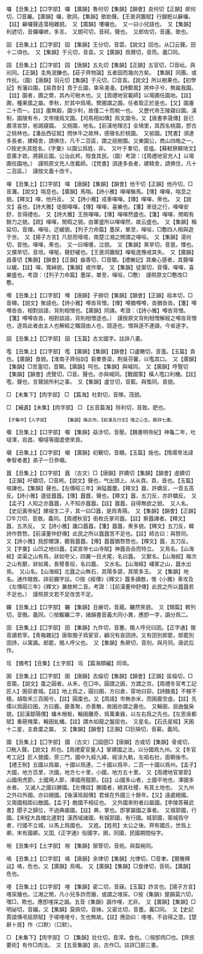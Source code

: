 <!-- { "loadSidebar": true } -->
囉	【丑集上】【口字部】	囉	【廣韻】魯何切【集韻】【韻會】良何切【正韻】郎何切，□音羅。【廣韻】囉，歌詞。【集韻】歌助聲。【王褒洞簫賦】行鍖銋以龢囉。【註】龢囉聲迭蕩相雜貌。　又【廣韻】嘍囉也。　又一曰小兒語也。　又【集韻】利遮切，音儸囉嗻，多言。　又朗可切，音砢。聲也。　又郎佐切，音邏。歌也。

囩	【丑集上】【囗字部】	囩	【集韻】王分切，音雲。【說文】回也。从囗云聲。田十二頃也。　又【集韻】于元切，音袁。又【廣韻】爲贇切，音筠。義□同。

园	【丑集上】【囗字部】	园	【唐韻】五丸切【集韻】【正韻】五官切，□音岏。與刓同。【正韻】圭角泯鑠也。【莊子齊物論】五者园而幾向方矣。　【集韻】同團。或作抏。（園）【唐韻】羽元切【集韻】于元切，□音袁。【說文】所以樹果也。【初學記】有藩曰園。【易賁卦】賁于丘園，束帛戔戔。【詩鄭風】將仲子兮，無踰我園。【註】園者，圃之樊，其內可樹木也。又【周禮地官載師】以場圃任園地。【註】圃，種果蓏之屬。季秋，於其中爲場。樊圃謂之園，任者取正於是也。【又】園廛二十而一。【註】廛無穀，園少利，故僅二十而稅一也。　又歷代帝王陵寢曰園。漢制，園陵有令，文帝陵爲文園。【司馬相如傳】爲文園令。又【唐書李晟傳】臣已肅淸宮禁，袛謁寢園。　又桃園，地名。【前漢地理志】全鳩里，其西名桃園，卽古之桃林也。【潘岳西征賦】問休牛之故林，感徵名於桃園。　又袛園。【梵書】須達多長者，建精舍，請佛住，凡千二百區，謂之祇樹園。又東園公，商山四皓之一。○按史失其姓名，《字彙》以園公爲姓，非。　又叶于羣切，音熅。【蘇軾祭韓琦文】意廣才疏，將歸丘園。公治此邦，歿食其民。（園）考證：〔【周禮地官充人】以場圃任園地。〕　謹照原文充人改載師。〔【梵書】須達多長者，建精舍，請佛住，凡十二百區。〕　謹按文義十改千。 

嘽	【丑集上】【口字部】	嘽	【唐韻】【集韻】【韻會】他干切【正韻】他丹切，□音灘。【說文】喘息也。【廣韻】馬喘。【詩小雅】嘽嘽駱馬。【傳】嘽嘽，喘息之貌。【釋文】嘽，他丹反。　又【詩小雅】戎車嘽嘽。【傳】嘽嘽，衆也。　又【說文】喜也。【詩大雅】徒御嘽嘽。【傳】嘽嘽，喜樂也。【箋】車徒之行，嘽嘽安舒，言得禮也。　又【詩大雅】王旅嘽嘽。【傳】嘽嘽然盛也。【箋】嘽嘽，閒暇有餘力之貌。【疏】嘽嘽，閒暇之貌。由軍盛所以嘽嘽然，故云盛也。　又【集韻】稱延切，音燀。嘽咺，迂緩貌。【列子力命篇】墨杘，單至，嘽咺，□懯四人相與遊于世。　又【揚子方言】凡怒而噎噫，南楚江湘之閒謂之嘽咺。　又【集韻】湯何切，音他。嘽嘽，衆也。　又一曰嘽喛，泣貌。　又【集韻】黨旱切，音亶。慄也。　又儻旱切，音坦。嘽唌，聲舒緩也。【王褒洞簫賦】嘽唌逸豫戒其失。　又【廣韻】昌善切【集韻】【韻會】【正韻】齒善切，□音闡。【禮樂記】其樂心感者，其聲嘽以緩。【註】嘽，寬綽貌。【集韻】或作單。　又【集韻】徒案切，音憚。嘽嘽，喜樂盛也。考證：〔【列子力命篇】墨杘，單至，嘽咺，□懯〕　謹照原文□懯改□懯。 

噂	【丑集上】【口字部】	噂	【唐韻】子損切【集韻】【韻會】【正韻】祖本切，□音樽。【說文】聚語也。【詩小雅】噂沓背憎。【傳】噂猶噂噂，沓猶沓沓。【箋】噂噂沓沓，相對談語，背則相憎也。【廣韻】同譐。考證：〔【詩小雅】噂沓背憎。【箋】噂噂沓沓，相對談語，背則相憎逐也。〕　謹按原文背則相憎解經之噂沓背憎也，逐爲此者由主人也解經之職競由人也，競逐也，憎與逐不連讀，今省逐字。 

囶	【丑集上】【囗字部】	囶	【玉篇】古文國字。註詳八畫。

嚂	【丑集上】【口字部】	嚂	【廣韻】【集韻】【韻會】□盧瞰切，音濫。【玉篇】貪也。【廣韻】食貌。【淮南子齊俗訓】芻豢黍梁，荆吳芬馨，以嚂其口。　又【廣韻】【集韻】□苦濫切，音闞。【廣韻】呵也。【集韻】與喊同。　又【廣韻】呼覽切【集韻】【韻會】虎覽切，□音。聲也。亦與喊同。【戰國策】橫人嚂口利機。【註】嚂，聲也，言聲說所利之事。　又【集韻】盧甘切，音藍。與懢同。貪貌。

□	【未集下】【肉字部】	□	【篇海】杜對切，音隊。茂貌。

□	【補遺】【未集】【肉字部】	□	【五音篇海】陟利切，音致。肥也。

	【子集中】【人字部】		【集韻】侮古作。【前漢五行志】慢之心生。餘詳七畫。

嚈	【丑集上】【口字部】	嚈	【集韻】益涉切，音壓。【魏書明帝紀】神龜二年，吐噠渾，宕昌，嚈噠等國遣使來貢。

嚫	【丑集上】【口字部】	嚫	【廣韻】初覲切，音櫬。【玉篇】施也。【隋煬帝法諱奉智者書】弟子一日恭嚫。

囂	【丑集上】【口字部】	囂	〔古文〕□【唐韻】許嬌切【集韻】【韻會】虛嬌切【正韻】吁嬌切，□音枵。【說文】聲也，气出頭上。从从頁。頁，首也。【玉篇】喧譁也。【集韻】聲也。【左傳昭三年】湫隘囂塵。【釋文】囂，許嬌反，一音五高反。【詩小雅】選徒囂囂。【傳】囂囂，聲也。【釋文】囂，五刀反，亦許驕反。　又【孟子】人知之亦囂囂，人不知亦囂囂。【註】囂囂，自得無欲之貌。　又人名。【史記黃帝紀】嫘祖生二子，其一曰□囂，是爲靑陽。　又【集韻】【韻會】【正韻】□牛刀切，音敖。義同。【周禮秋官】銜枚氏掌司囂。【註】察囂譁者。【釋文】囂，五羔反。　又【詩小雅】讒口囂囂。【箋】囂囂，衆多貌。【釋文】五刀反，韓詩作嗸嗸。【前漢董仲舒傳】此民之所以囂囂苦不足也。【註】師古曰：與嗸同。　又【詩小雅】我卽爾謀，聽我囂囂。【傳】囂囂猶嗸嗸也。【釋文】囂，五刀反。　又【字彙】山凹之地曰囂。【梁宣帝七山寺賦】神囂嵒嵒而特立。　又鳥名。【山海經】梁渠之山有鳥，狀如夸父，四翼一目犬尾，名曰囂。　又獸名。【山海經】羭次之山有獸，狀如禺，長臂善投，名曰囂。　又水名。【山海經】嶓冢之山，囂水出焉。　又山名。【山海經】北囂之山無石，其陽多碧，其隂多玉。　又【集韻】地名。通作隞敖。詳前嚻字註。○按《經傳》《釋文》囂多讀敖，惟《小雅》車攻及《左傳昭三年》《釋文》兼敖枵二音。考證：〔【前漢董仲舒傳】此民之所以囂囂若不足也。〕　謹照原文若不足改苦不足。 

囅	【丑集上】【口字部】	囅	【集韻】丑展切，音蕆。囅然笑貌。　又【類篇】敕列切，音徹。義同。◎按辴囅二字，諸韻書音義大同小異，應卽一字，譌分爲二。

囝	【丑集上】【囗字部】	囝	【集韻】九件切，音蹇。閩人呼兒曰囝。【正字通】閩音讀若宰。【靑箱雜記】唐取閩子爲宦官，顧况有哀囝詩。又有囝別郎罷，郎罷別囝詩，以寓諷。郎罷，閩人呼父也。　又【集韻】魚厥切，音刖。與月同。唐武后作。

坘	【備考】【丑集】【土字部】	坘	【篇海類編】同坻。

囷	【丑集上】【囗字部】	囷	【唐韻】去倫切【集韻】【韻會】【正韻】區倫切，□音箘。【說文】廩之圓者。从禾，在囗中。圓謂之囷，方謂之京。【周禮冬官考工記匠人】囷窌倉城。【註】地上爲之，圓曰囷，方曰倉，穿地曰窌。【詩魏風】不稼不穡，胡取禾三百囷兮。【註】圓廩也。又【周語】市無赤米，而囷鹿空虛。【註】先儒以爲圓曰囷，方曰鹿。鹿善聚，亦善散，故囷亦謂之鹿也。　又輪囷，屈曲盤戾貌。【前漢鄒陽傳】蟠木根柢，輪囷離奇，爲萬乗器，以左右爲之先也。【左思吳都賦】重葩掩葉，輪囷虬蟠。【註】謂木如龍之盤屈也。　又星名。【石氏星經】天囷十二星，主倉廩之屬。　又【集韻】【韻會】【正韻】□巨隕切，音窘。義同。

國	【丑集上】【囗字部】	國	〔古文〕囗囶圀□【唐韻】古或切【集韻】骨或切，□觥入聲。【說文】邦也。【周禮夏官量人】掌建國之法，以分國爲九州。又【冬官考工記】匠人營國，旁三門，國中九經九緯，經涂九軌，左祖右社，面朝後市。【禮王制】五國以爲屬，十國以爲連，二十國以爲卒，二百一十國以爲州。【孟子】大國，地方百里，次國，地方七十里，小國，地方五十里。　又【周禮地官掌節】山國用虎節，土國用人節，澤國用龍節。【註】山國多山者，土國平地也，澤國多水者。　又滅人之國曰勝國。【左傳註】勝國者，絕其社稷，有其土地也。　又九州之外曰外國。亦曰絕國。【後漢班超傳】君侯在外國三十餘年。【又】遠處絕國。　又兩國相距曰敵國。【孟子】敵國不相征也。　又外國來附者曰屬國。【李陵答蘇武書】聞子之歸位，不過典屬國。【註】典，掌也。卽掌屬國之事者。　又城郭國，行國。【宋程大昌備北邊對】漢西域諸國，有城郭國，有行國。城郭國，築城爲守者，行國不立城，以馬上爲國也。　又姓。【姓苑】太公之後。齊有國氏，世爲上卿，宋有國卿。又囯,《正字通》俗國字。囻，同國，民國期間俗字。

埦	【丑集中】【土字部】	埦	【集韻】鄔管切，音宛。與盌椀同。

噊	【丑集上】【口字部】	噊	【唐韻】余律切【集韻】允律切，□音聿。【爾雅釋詁】噊，危也。又【廣韻】鳥鳴。　又【廣韻】【集韻】□食律切，音術。【廣韻】危也。

嚜	【丑集上】【口字部】	嚜	【集韻】密二切，音寐。【玉篇】詐言也。【揚子方言】嚜杘獪也。江湘之閒，凡小兒多詐而獪，或謂之嚜杘。○按《集韻》屋韻莫六切，嘿□，欺也。應卽嚜杘之譌。五音《集韻》譌作哩，尤非。　又【廣韻】【集韻】□明祕切，音媚。又【集韻】莫佩切，音妹。又密北切，音墨。義□同。　又【史記賈誼傳弔屈原賦】于嗟嚜嚜兮，生也無故。【註】應劭曰：嚜嚜，不自得之意。【楚辭卜居】作〈口默〉〈口默〉。

□	【未集下】【肉字部】	□	【集韻】壯仕切，音滓。食也。◎按卽肉□也。【齊民要術】有作□肉法。　又【五音集韻】囟，古作□。註詳囗部三畫。

